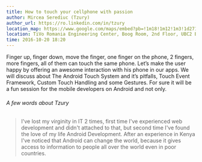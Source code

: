 ```yaml
---
title: How to touch your cellphone with passion
author: Mircea Serediuc (Tzury)
author_url: https://ro.linkedin.com/in/tzury
location_map: https://www.google.com/maps/embed?pb=!1m18!1m12!1m3!1d2713.158806346803!2d27.585247015728044!3d47.15474407915728!2m3!1f0!2f0!3f0!3m2!1i1024!2i768!4f13.1!3m3!1m2!1s0x40cafb9ec348ede1%3A0xaceba7d7dbe47313!2sTiVo+Romania+Engineering+Center!5e0!3m2!1sen!2sro!4v1476439284267
location: TiVo Romania Engineering Center, Boog Room, 2nd Floor, UBC2 Building, Str Palas 5 [(https://goo.gl/maps/WDP2mpNUsLK2)](https://goo.gl/maps/WDP2mpNUsLK2)
time: 2016-10-20 18:20
---
```

Finger up, finger down, move the finger, one finger on the phone, 2 fingers, more fingers, all of them can touch the same phone. 
Let’s make the user happy by offering an awesome interaction with his phone in our apps.
We will discuss about The Android Touch System and it’s pitfalls, Touch Event Framework, Custom Touch Handling and some Gestures.
For sure it will be a fun session for the mobile developers on Android and not only.

###### A few words about Tzury

> I've lost my virginity in IT 2 times, first time I've experienced web development and didn't attached to that, but second time I've found the love of my life Android Development. After an experience in Kenya I've noticed that Android can change the world, because it gives access to information to people all over the world even in poor countries.